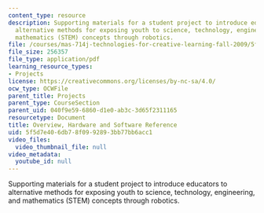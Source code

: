```yaml
---
content_type: resource
description: Supporting materials for a student project to introduce educators to
  alternative methods for exposing youth to science, technology, engineering, and
  mathematics (STEM) concepts through robotics.
file: /courses/mas-714j-technologies-for-creative-learning-fall-2009/5f5d7e406db78f0992893bb77bb6acc1_MITMAS_714JF09_proj1_supp.pdf
file_size: 256357
file_type: application/pdf
learning_resource_types:
- Projects
license: https://creativecommons.org/licenses/by-nc-sa/4.0/
ocw_type: OCWFile
parent_title: Projects
parent_type: CourseSection
parent_uid: 040f9e59-6860-d1e0-ab3c-3d65f2311165
resourcetype: Document
title: Overview, Hardware and Software Reference
uid: 5f5d7e40-6db7-8f09-9289-3bb77bb6acc1
video_files:
  video_thumbnail_file: null
video_metadata:
  youtube_id: null
---
```

Supporting materials for a student project to introduce educators to alternative methods for exposing youth to science, technology, engineering, and mathematics (STEM) concepts through robotics.